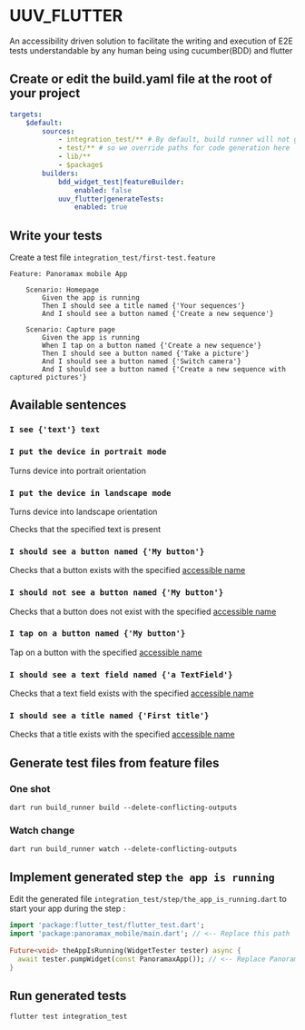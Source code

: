 
# UUV_FLUTTER
An accessibility driven solution to facilitate the writing and execution of E2E tests understandable by any human being using cucumber(BDD) and flutter

## Create or edit the build.yaml file at the root of your project
```yaml  
targets:  
	$default:  
		sources:  
			- integration_test/** # By default, build runner will not generate code in the integration folder  
			- test/** # so we override paths for code generation here  
			- lib/**  
			- $package$  
		builders:  
			bdd_widget_test|featureBuilder:  
				enabled: false  
			uuv_flutter|generateTests:  
				enabled: true  
```  

## Write your tests
Create a test file `integration_test/first-test.feature`
```gherkin  
Feature: Panoramax mobile App  
  
	Scenario: Homepage  
		Given the app is running  
		Then I should see a title named {'Your sequences'}  
		And I should see a button named {'Create a new sequence'}  
  
	Scenario: Capture page  
		Given the app is running  
		When I tap on a button named {'Create a new sequence'}  
		Then I should see a button named {'Take a picture'}  
		And I should see a button named {'Switch camera'}  
		And I should see a button named {'Create a new sequence with captured pictures'}  
```  

## Available sentences
### `I see {'text'} text`
### `I put the device in portrait mode`
Turns device into portrait orientation

### `I put the device in landscape mode`
Turns device into landscape orientation

Checks that the specified text is present

### `I should see a button named {'My button'}`
Checks that a button exists with the specified [accessible name](https://pub.dev/packages/flutter_finder_usercentric)

### `I should not see a button named {'My button'}`
Checks that a button does not exist with the specified [accessible name](https://pub.dev/packages/flutter_finder_usercentric)

### `I tap on a button named {'My button'}`
Tap on a button with the specified [accessible name](https://pub.dev/packages/flutter_finder_usercentric)

### `I should see a text field named {'a TextField'}`
Checks that a text field exists with the specified [accessible name](https://pub.dev/packages/flutter_finder_usercentric)

### `I should see a title named {'First title'}`
Checks that a title exists with the specified [accessible name](https://pub.dev/packages/flutter_finder_usercentric)

## Generate test files from feature files
### One shot
```shell  
dart run build_runner build --delete-conflicting-outputs
```  

### Watch change
```shell  
dart run build_runner watch --delete-conflicting-outputs
```

## Implement generated step `the app is running`
Edit the generated file `integration_test/step/the_app_is_running.dart` to start your app during the step :
```dart  
import 'package:flutter_test/flutter_test.dart';  
import 'package:panoramax_mobile/main.dart'; // <-- Replace this path  
  
Future<void> theAppIsRunning(WidgetTester tester) async {  
  await tester.pumpWidget(const PanoramaxApp()); // <-- Replace PanoramaxApp by your app  
}  
```

## Run generated tests
```shell  
flutter test integration_test
```
